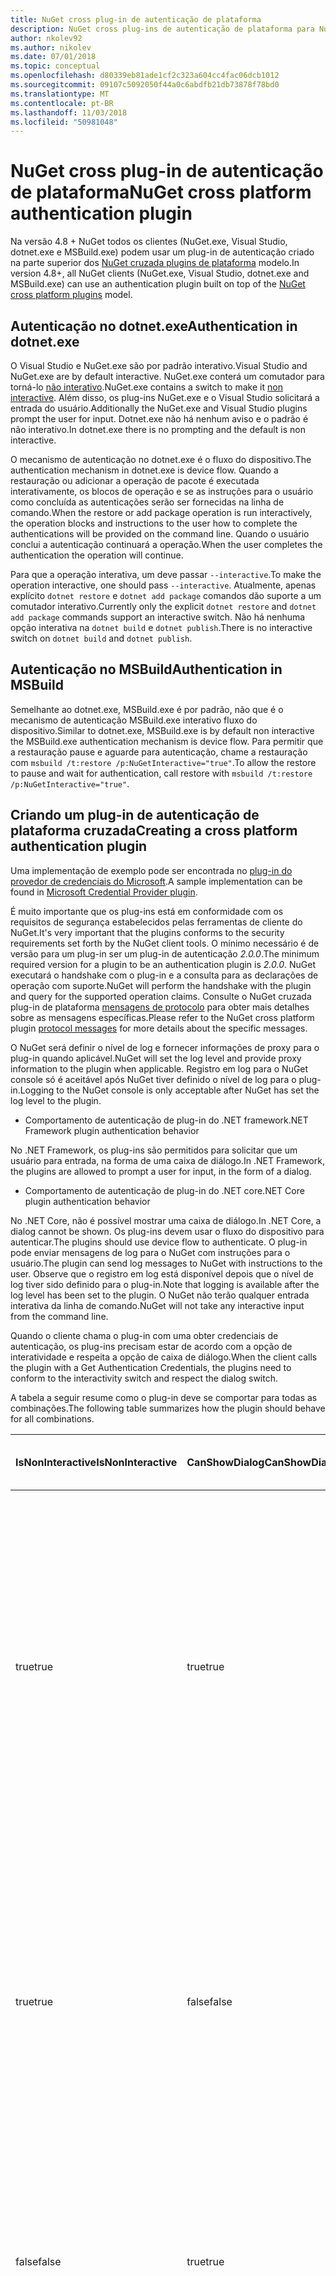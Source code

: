 ```yaml
---
title: NuGet cross plug-in de autenticação de plataforma
description: NuGet cross plug-ins de autenticação de plataforma para NuGet.exe, dotnet.exe, msbuild.exe e Visual Studio
author: nkolev92
ms.author: nikolev
ms.date: 07/01/2018
ms.topic: conceptual
ms.openlocfilehash: d80339eb81ade1cf2c323a604cc4fac06dcb1012
ms.sourcegitcommit: 09107c5092050f44a0c6abdfb21db73878f78bd0
ms.translationtype: MT
ms.contentlocale: pt-BR
ms.lasthandoff: 11/03/2018
ms.locfileid: "50981048"
---
```

# <a name="nuget-cross-platform-authentication-plugin"></a><span data-ttu-id="db90a-103">NuGet cross plug-in de autenticação de plataforma</span><span class="sxs-lookup"><span data-stu-id="db90a-103">NuGet cross platform authentication plugin</span></span>

<span data-ttu-id="db90a-104">Na versão 4.8 + NuGet todos os clientes (NuGet.exe, Visual Studio, dotnet.exe e MSBuild.exe) podem usar um plug-in de autenticação criado na parte superior dos [NuGet cruzada plugins de plataforma](NuGet-Cross-Platform-Plugins.md) modelo.</span><span class="sxs-lookup"><span data-stu-id="db90a-104">In version 4.8+, all NuGet clients (NuGet.exe, Visual Studio, dotnet.exe and MSBuild.exe) can use an authentication plugin built on top of the [NuGet cross platform plugins](NuGet-Cross-Platform-Plugins.md) model.</span></span>

## <a name="authentication-in-dotnetexe"></a><span data-ttu-id="db90a-105">Autenticação no dotnet.exe</span><span class="sxs-lookup"><span data-stu-id="db90a-105">Authentication in dotnet.exe</span></span>

<span data-ttu-id="db90a-106">O Visual Studio e NuGet.exe são por padrão interativo.</span><span class="sxs-lookup"><span data-stu-id="db90a-106">Visual Studio and NuGet.exe are by default interactive.</span></span> <span data-ttu-id="db90a-107">NuGet.exe conterá um comutador para torná-lo [não interativo](../../tools/nuget-exe-CLI-Reference.md).</span><span class="sxs-lookup"><span data-stu-id="db90a-107">NuGet.exe contains a switch to make it [non interactive](../../tools/nuget-exe-CLI-Reference.md).</span></span>
<span data-ttu-id="db90a-108">Além disso, os plug-ins NuGet.exe e o Visual Studio solicitará a entrada do usuário.</span><span class="sxs-lookup"><span data-stu-id="db90a-108">Additionally the NuGet.exe and Visual Studio plugins prompt the user for input.</span></span>
<span data-ttu-id="db90a-109">Dotnet.exe não há nenhum aviso e o padrão é não interativo.</span><span class="sxs-lookup"><span data-stu-id="db90a-109">In dotnet.exe there is no prompting and the default is non interactive.</span></span>

<span data-ttu-id="db90a-110">O mecanismo de autenticação no dotnet.exe é o fluxo do dispositivo.</span><span class="sxs-lookup"><span data-stu-id="db90a-110">The authentication mechanism in dotnet.exe is device flow.</span></span> <span data-ttu-id="db90a-111">Quando a restauração ou adicionar a operação de pacote é executada interativamente, os blocos de operação e se as instruções para o usuário como concluída as autenticações serão ser fornecidas na linha de comando.</span><span class="sxs-lookup"><span data-stu-id="db90a-111">When the restore or add package operation is run interactively, the operation blocks and instructions to the user how to complete the authentications will be provided on the command line.</span></span>
<span data-ttu-id="db90a-112">Quando o usuário conclui a autenticação continuará a operação.</span><span class="sxs-lookup"><span data-stu-id="db90a-112">When the user completes the authentication the operation will continue.</span></span>

<span data-ttu-id="db90a-113">Para que a operação interativa, um deve passar `--interactive`.</span><span class="sxs-lookup"><span data-stu-id="db90a-113">To make the operation interactive, one should pass `--interactive`.</span></span>
<span data-ttu-id="db90a-114">Atualmente, apenas explícito `dotnet restore` e `dotnet add package` comandos dão suporte a um comutador interativo.</span><span class="sxs-lookup"><span data-stu-id="db90a-114">Currently only the explicit `dotnet restore` and `dotnet add package` commands support an interactive switch.</span></span>
<span data-ttu-id="db90a-115">Não há nenhuma opção interativa na `dotnet build` e `dotnet publish`.</span><span class="sxs-lookup"><span data-stu-id="db90a-115">There is no interactive switch on `dotnet build` and `dotnet publish`.</span></span>

## <a name="authentication-in-msbuild"></a><span data-ttu-id="db90a-116">Autenticação no MSBuild</span><span class="sxs-lookup"><span data-stu-id="db90a-116">Authentication in MSBuild</span></span>

<span data-ttu-id="db90a-117">Semelhante ao dotnet.exe, MSBuild.exe é por padrão, não que é o mecanismo de autenticação MSBuild.exe interativo fluxo do dispositivo.</span><span class="sxs-lookup"><span data-stu-id="db90a-117">Similar to dotnet.exe, MSBuild.exe is by default non interactive the MSBuild.exe authentication mechanism is device flow.</span></span>
<span data-ttu-id="db90a-118">Para permitir que a restauração pause e aguarde para autenticação, chame a restauração com `msbuild /t:restore /p:NuGetInteractive="true"`.</span><span class="sxs-lookup"><span data-stu-id="db90a-118">To allow the restore to pause and wait for authentication, call restore with `msbuild /t:restore /p:NuGetInteractive="true"`.</span></span>

## <a name="creating-a-cross-platform-authentication-plugin"></a><span data-ttu-id="db90a-119">Criando um plug-in de autenticação de plataforma cruzada</span><span class="sxs-lookup"><span data-stu-id="db90a-119">Creating a cross platform authentication plugin</span></span>

<span data-ttu-id="db90a-120">Uma implementação de exemplo pode ser encontrada no [plug-in do provedor de credenciais do Microsoft](https://github.com/Microsoft/artifacts-credprovider).</span><span class="sxs-lookup"><span data-stu-id="db90a-120">A sample implementation can be found in [Microsoft Credential Provider plugin](https://github.com/Microsoft/artifacts-credprovider).</span></span>

<span data-ttu-id="db90a-121">É muito importante que os plug-ins está em conformidade com os requisitos de segurança estabelecidos pelas ferramentas de cliente do NuGet.</span><span class="sxs-lookup"><span data-stu-id="db90a-121">It's very important that the plugins conforms to the security requirements set forth by the NuGet client tools.</span></span>
<span data-ttu-id="db90a-122">O mínimo necessário é de versão para um plug-in ser um plug-in de autenticação *2.0.0*.</span><span class="sxs-lookup"><span data-stu-id="db90a-122">The minimum required version for a plugin to be an authentication plugin is *2.0.0*.</span></span>
<span data-ttu-id="db90a-123">NuGet executará o handshake com o plug-in e a consulta para as declarações de operação com suporte.</span><span class="sxs-lookup"><span data-stu-id="db90a-123">NuGet will perform the handshake with the plugin and query for the supported operation claims.</span></span>
<span data-ttu-id="db90a-124">Consulte o NuGet cruzada plug-in de plataforma [mensagens de protocolo](NuGet-Cross-Platform-Plugins.md#protocol-messages-index) para obter mais detalhes sobre as mensagens específicas.</span><span class="sxs-lookup"><span data-stu-id="db90a-124">Please refer to the NuGet cross platform plugin [protocol messages](NuGet-Cross-Platform-Plugins.md#protocol-messages-index) for more details about the specific messages.</span></span>

<span data-ttu-id="db90a-125">O NuGet será definir o nível de log e fornecer informações de proxy para o plug-in quando aplicável.</span><span class="sxs-lookup"><span data-stu-id="db90a-125">NuGet will set the log level and provide proxy information to the plugin when applicable.</span></span>
<span data-ttu-id="db90a-126">Registro em log para o NuGet console só é aceitável após NuGet tiver definido o nível de log para o plug-in.</span><span class="sxs-lookup"><span data-stu-id="db90a-126">Logging to the NuGet console is only acceptable after NuGet has set the log level to the plugin.</span></span>

- <span data-ttu-id="db90a-127">Comportamento de autenticação de plug-in do .NET framework</span><span class="sxs-lookup"><span data-stu-id="db90a-127">.NET Framework plugin authentication behavior</span></span>

<span data-ttu-id="db90a-128">No .NET Framework, os plug-ins são permitidos para solicitar que um usuário para entrada, na forma de uma caixa de diálogo.</span><span class="sxs-lookup"><span data-stu-id="db90a-128">In .NET Framework, the plugins are allowed to prompt a user for input, in the form of a dialog.</span></span>

- <span data-ttu-id="db90a-129">Comportamento de autenticação de plug-in do .NET core</span><span class="sxs-lookup"><span data-stu-id="db90a-129">.NET Core plugin authentication behavior</span></span>

<span data-ttu-id="db90a-130">No .NET Core, não é possível mostrar uma caixa de diálogo.</span><span class="sxs-lookup"><span data-stu-id="db90a-130">In .NET Core, a dialog cannot be shown.</span></span> <span data-ttu-id="db90a-131">Os plug-ins devem usar o fluxo do dispositivo para autenticar.</span><span class="sxs-lookup"><span data-stu-id="db90a-131">The plugins should use device flow to authenticate.</span></span>
<span data-ttu-id="db90a-132">O plug-in pode enviar mensagens de log para o NuGet com instruções para o usuário.</span><span class="sxs-lookup"><span data-stu-id="db90a-132">The plugin can send log messages to NuGet with instructions to the user.</span></span>
<span data-ttu-id="db90a-133">Observe que o registro em log está disponível depois que o nível de log tiver sido definido para o plug-in.</span><span class="sxs-lookup"><span data-stu-id="db90a-133">Note that logging is available after the log level has been set to the plugin.</span></span>
<span data-ttu-id="db90a-134">O NuGet não terão qualquer entrada interativa da linha de comando.</span><span class="sxs-lookup"><span data-stu-id="db90a-134">NuGet will not take any interactive input from the command line.</span></span>

<span data-ttu-id="db90a-135">Quando o cliente chama o plug-in com uma obter credenciais de autenticação, os plug-ins precisam estar de acordo com a opção de interatividade e respeita a opção de caixa de diálogo.</span><span class="sxs-lookup"><span data-stu-id="db90a-135">When the client calls the plugin with a Get Authentication Credentials, the plugins need to conform to the interactivity switch and respect the dialog switch.</span></span> 

<span data-ttu-id="db90a-136">A tabela a seguir resume como o plug-in deve se comportar para todas as combinações.</span><span class="sxs-lookup"><span data-stu-id="db90a-136">The following table summarizes how the plugin should behave for all combinations.</span></span>

| <span data-ttu-id="db90a-137">IsNonInteractive</span><span class="sxs-lookup"><span data-stu-id="db90a-137">IsNonInteractive</span></span> | <span data-ttu-id="db90a-138">CanShowDialog</span><span class="sxs-lookup"><span data-stu-id="db90a-138">CanShowDialog</span></span> | <span data-ttu-id="db90a-139">Comportamento de plug-in</span><span class="sxs-lookup"><span data-stu-id="db90a-139">Plugin behavior</span></span> |
| ---------------- | ------------- | --------------- |
| <span data-ttu-id="db90a-140">true</span><span class="sxs-lookup"><span data-stu-id="db90a-140">true</span></span> | <span data-ttu-id="db90a-141">true</span><span class="sxs-lookup"><span data-stu-id="db90a-141">true</span></span> | <span data-ttu-id="db90a-142">O comutador IsNonInteractive tem precedência sobre a opção de caixa de diálogo.</span><span class="sxs-lookup"><span data-stu-id="db90a-142">The IsNonInteractive switch takes precedence over the dialog switch.</span></span> <span data-ttu-id="db90a-143">O plug-in não é permitido para mostrar uma caixa de diálogo.</span><span class="sxs-lookup"><span data-stu-id="db90a-143">The plugin is not allowed to pop a dialog.</span></span> <span data-ttu-id="db90a-144">Essa combinação só é válida para o plug-ins do .NET Framework</span><span class="sxs-lookup"><span data-stu-id="db90a-144">This combination is only valid for .NET Framework plugins</span></span> |
| <span data-ttu-id="db90a-145">true</span><span class="sxs-lookup"><span data-stu-id="db90a-145">true</span></span> | <span data-ttu-id="db90a-146">false</span><span class="sxs-lookup"><span data-stu-id="db90a-146">false</span></span> | <span data-ttu-id="db90a-147">O comutador IsNonInteractive tem precedência sobre a opção de caixa de diálogo.</span><span class="sxs-lookup"><span data-stu-id="db90a-147">The IsNonInteractive switch takes precedence over the dialog switch.</span></span> <span data-ttu-id="db90a-148">O plug-in não tem permissão para bloquear.</span><span class="sxs-lookup"><span data-stu-id="db90a-148">The plugin is not allowed to block.</span></span> <span data-ttu-id="db90a-149">Essa combinação só é válida para o plug-ins do .NET Core</span><span class="sxs-lookup"><span data-stu-id="db90a-149">This combination is only valid for .NET Core plugins</span></span> |
| <span data-ttu-id="db90a-150">false</span><span class="sxs-lookup"><span data-stu-id="db90a-150">false</span></span> | <span data-ttu-id="db90a-151">true</span><span class="sxs-lookup"><span data-stu-id="db90a-151">true</span></span> | <span data-ttu-id="db90a-152">O plug-in deve mostrar uma caixa de diálogo.</span><span class="sxs-lookup"><span data-stu-id="db90a-152">The plugin should show a dialog.</span></span> <span data-ttu-id="db90a-153">Essa combinação só é válida para o plug-ins do .NET Framework</span><span class="sxs-lookup"><span data-stu-id="db90a-153">This combination is only valid for .NET Framework plugins</span></span> |
| <span data-ttu-id="db90a-154">false</span><span class="sxs-lookup"><span data-stu-id="db90a-154">false</span></span> | <span data-ttu-id="db90a-155">false</span><span class="sxs-lookup"><span data-stu-id="db90a-155">false</span></span> | <span data-ttu-id="db90a-156">O plug-in deve/pode não mostrar uma caixa de diálogo.</span><span class="sxs-lookup"><span data-stu-id="db90a-156">The plugin should/can not show a dialog.</span></span> <span data-ttu-id="db90a-157">O plug-in deve usar o fluxo do dispositivo para autenticar pelo registro em log uma mensagem de instrução por meio do agente de log.</span><span class="sxs-lookup"><span data-stu-id="db90a-157">The plugin should use device flow to authenticate by logging an instruction message via the logger.</span></span> <span data-ttu-id="db90a-158">Essa combinação só é válida para o plug-ins do .NET Core</span><span class="sxs-lookup"><span data-stu-id="db90a-158">This combination is only valid for .NET Core plugins</span></span> |

<span data-ttu-id="db90a-159">Consulte as especificações a seguir antes de escrever um plug-in.</span><span class="sxs-lookup"><span data-stu-id="db90a-159">Please refer to the following specs before writing a plugin.</span></span>

- [<span data-ttu-id="db90a-160">Plug-in de Download de pacote do NuGet</span><span class="sxs-lookup"><span data-stu-id="db90a-160">NuGet Package Download Plugin</span></span>](https://github.com/NuGet/Home/wiki/NuGet-Package-Download-Plugin)
- [<span data-ttu-id="db90a-161">NuGet cruzada plug-in de autenticação de várias plataformas</span><span class="sxs-lookup"><span data-stu-id="db90a-161">NuGet cross plat authentication plugin</span></span>](https://github.com/NuGet/Home/wiki/NuGet-cross-plat-authentication-plugin)
